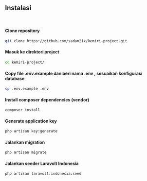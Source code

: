 ## __Instalasi__
<br>

<h4>Clone repository</h4>

```sh
git clone https://github.com/sadam21x/kemiri-project.git
```
<h4>Masuk ke direktori project</h4>

```sh
cd kemiri-project/
```
<h4>Copy file .env.example dan beri nama .env , sesuaikan konfigurasi database</h4>

```sh
cp .env.example .env
```
<h4>Install composer dependencies (vendor)</h4>

```sh
composer install
```
<h4>Generate application key</h4>

```sh
php artisan key:generate
```
<h4>Jalankan migration</h4>

```sh
php artisan migrate
```
<h4>Jalankan seeder Laravolt Indonesia</h4>

```sh
php artisan laravolt:indonesia:seed
```